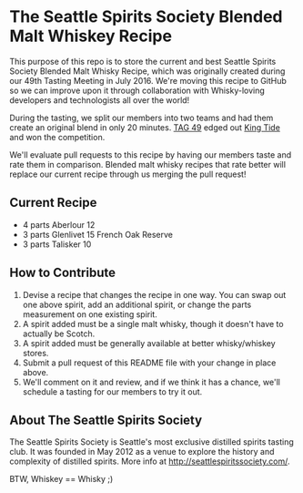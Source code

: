# The Seattle Spirits Society Blended Malt Whiskey Recipe

This purpose of this repo is to store the current and best Seattle Spirits Society Blended Malt Whisky Recipe, which was originally created during our 49th Tasting Meeting in July 2016. We're moving this recipe to GitHub so we can improve upon it through collaboration with Whisky-loving developers and technologists all over the world!

During the tasting, we split our members into two teams and had them create an original blend in only 20 minutes. [TAG 49](http://seattlespiritssociety.com/tasting-notes/tag-49-exclusive-blended-malt-whisky) edged out [King Tide](http://seattlespiritssociety.com/tasting-notes/king-tide-exclusive-blended-malt-whisky) and won the competition.

We'll evaluate pull requests to this recipe by having our members taste and rate them in comparison. Blended malt whisky recipes that rate better will replace our current recipe through us merging the pull request!

## Current Recipe

* 4 parts Aberlour 12
* 3 parts Glenlivet 15 French Oak Reserve
* 3 parts Talisker 10

## How to Contribute

1. Devise a recipe that changes the recipe in one way. You can swap out one above spirit, add an additional spirit, or change the parts measurement on one existing spirit.
2. A spirit added must be a single malt whisky, though it doesn't have to actually be Scotch.
3. A spirit added must be generally available at better whisky/whiskey stores.
4. Submit a pull request of this README file with your change in place above.
5. We'll comment on it and review, and if we think it has a chance, we'll schedule a tasting for our members to try it out.

## About The Seattle Spirits Society
The Seattle Spirits Society is Seattle's most exclusive distilled spirits tasting club. It was founded in May 2012 as a venue to explore the history and complexity of distilled spirits. More info at http://seattlespiritssociety.com/.

BTW, Whiskey == Whisky ;)
